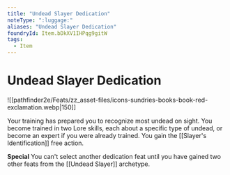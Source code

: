 ```yaml
---
title: "Undead Slayer Dedication"
noteType: ":luggage:"
aliases: "Undead Slayer Dedication"
foundryId: Item.bDkXV1IHPqg9gitW
tags:
  - Item
---
```


# Undead Slayer Dedication
![[pathfinder2e/Feats/zz_asset-files/icons-sundries-books-book-red-exclamation.webp|150]]

Your training has prepared you to recognize most undead on sight. You become trained in two Lore skills, each about a specific type of undead, or become an expert if you were already trained. You gain the [[Slayer's Identification]] free action.

**Special** You can't select another dedication feat until you have gained two other feats from the [[Undead Slayer]] archetype.
